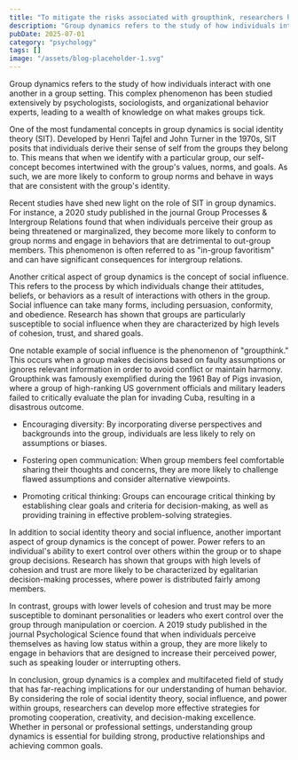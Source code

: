 ```yaml
---
title: "To mitigate the risks associated with groupthink, researchers have identified several strategies that groups can employ. These include"
description: "Group dynamics refers to the study of how individuals interact with one another in a group setting. This complex phenomenon has been studied extensive..."
pubDate: 2025-07-01
category: "psychology"
tags: []
image: "/assets/blog-placeholder-1.svg"
---
```


Group dynamics refers to the study of how individuals interact with one another in a group setting. This complex phenomenon has been studied extensively by psychologists, sociologists, and organizational behavior experts, leading to a wealth of knowledge on what makes groups tick.

One of the most fundamental concepts in group dynamics is social identity theory (SIT). Developed by Henri Tajfel and John Turner in the 1970s, SIT posits that individuals derive their sense of self from the groups they belong to. This means that when we identify with a particular group, our self-concept becomes intertwined with the group's values, norms, and goals. As such, we are more likely to conform to group norms and behave in ways that are consistent with the group's identity.

Recent studies have shed new light on the role of SIT in group dynamics. For instance, a 2020 study published in the journal Group Processes & Intergroup Relations found that when individuals perceive their group as being threatened or marginalized, they become more likely to conform to group norms and engage in behaviors that are detrimental to out-group members. This phenomenon is often referred to as "in-group favoritism" and can have significant consequences for intergroup relations.

Another critical aspect of group dynamics is the concept of social influence. This refers to the process by which individuals change their attitudes, beliefs, or behaviors as a result of interactions with others in the group. Social influence can take many forms, including persuasion, conformity, and obedience. Research has shown that groups are particularly susceptible to social influence when they are characterized by high levels of cohesion, trust, and shared goals.

One notable example of social influence is the phenomenon of "groupthink." This occurs when a group makes decisions based on faulty assumptions or ignores relevant information in order to avoid conflict or maintain harmony. Groupthink was famously exemplified during the 1961 Bay of Pigs invasion, where a group of high-ranking US government officials and military leaders failed to critically evaluate the plan for invading Cuba, resulting in a disastrous outcome.

* Encouraging diversity: By incorporating diverse perspectives and backgrounds into the group, individuals are less likely to rely on assumptions or biases.

* Fostering open communication: When group members feel comfortable sharing their thoughts and concerns, they are more likely to challenge flawed assumptions and consider alternative viewpoints.

* Promoting critical thinking: Groups can encourage critical thinking by establishing clear goals and criteria for decision-making, as well as providing training in effective problem-solving strategies.

In addition to social identity theory and social influence, another important aspect of group dynamics is the concept of power. Power refers to an individual's ability to exert control over others within the group or to shape group decisions. Research has shown that groups with high levels of cohesion and trust are more likely to be characterized by egalitarian decision-making processes, where power is distributed fairly among members.

In contrast, groups with lower levels of cohesion and trust may be more susceptible to dominant personalities or leaders who exert control over the group through manipulation or coercion. A 2019 study published in the journal Psychological Science found that when individuals perceive themselves as having low status within a group, they are more likely to engage in behaviors that are designed to increase their perceived power, such as speaking louder or interrupting others.

In conclusion, group dynamics is a complex and multifaceted field of study that has far-reaching implications for our understanding of human behavior. By considering the role of social identity theory, social influence, and power within groups, researchers can develop more effective strategies for promoting cooperation, creativity, and decision-making excellence. Whether in personal or professional settings, understanding group dynamics is essential for building strong, productive relationships and achieving common goals.
